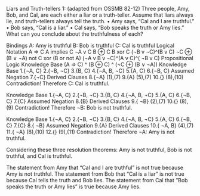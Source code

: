 Liars and Truth-tellers 1: (adapted from OSSMB  82-12) Three people, Amy, Bob, and Cal, are each either a liar or a truth-teller. Assume that liars always lie, and truth-tellers always tell the truth.
•	Amy says, “Cal and I are truthful.”
•	Bob says, “Cal is a liar.”
•	Cal says, “Bob speaks the truth or Amy lies.”
What can you conclude about the truthfulness of each?

Bindings
		A: Amy is truthful
		B: Bob is truthful
		C: Cal is truthful
Logical Notation
A ⇒ C 			A implies C		¬A v C
B ⊕ C			B xor C			(¬B v ¬C)^(B v C)
¬C ⊕ (B ∨ ¬A)	not C xor (B or not A)	(¬A v B v ¬C)^(A v C)^( ¬B v C)
Propositional Logic Knowledge Base
(A ⇒ C) ^ (B ⊕ C) ^ (¬C ⊕ (B ∨ ¬A))
Knowledge Base
1.{¬A, C}
2.{¬B, ¬C}
3.{B, C}
4.{¬A, B, ¬C}
5.{A, C}
6.{¬B, C}
Assumed Negation
7.{¬C}
Derived Clauses
8.{¬A}		(1),(7)
9.{A}		(5),(7)	
10.{}		(8),(10)		Contradiction!
Therefore C: Cal is truthful.


Knowledge Base
1.{¬A, C}
2.{¬B, ¬C}
3.{B, C}
4.{¬A, B, ¬C}
5.{A, C}
6.{¬B, C}
7.{C}
Assumed Negation
8.{B}
Derived Clauses
9.{ ¬B}	(2),(7)
10.{}		(8),(9)		Contradiction!
Therefore ¬B: Bob is not truthful.

Knowledge Base
1.{¬A, C}
2.{¬B, ¬C}
3.{B, C}
4.{¬A, B, ¬C}
5.{A, C}
6.{¬B, C}
7.{C}
8.{ ¬B}
Assumed Negation
9.{A}
Derived Clauses
10.{ ¬A, B}	(4),(7)
11.{ ¬A}	(8),(10)
12.{}		(9),(11)		Contradiction!
Therefore ¬A: Amy is not truthful.

Considering these three resolution theorems: Amy is not truthful, Bob is not truthful, and Cal is truthful.

The statement from Amy that “Cal and I are truthful” is not true because Amy is not truthful. The statement from Bob that “Cal is a liar” is not true because Cal tells the truth and Bob lies. The statement from Cal that ”Bob speaks the truth or Amy lies” is true because Amy lies.

